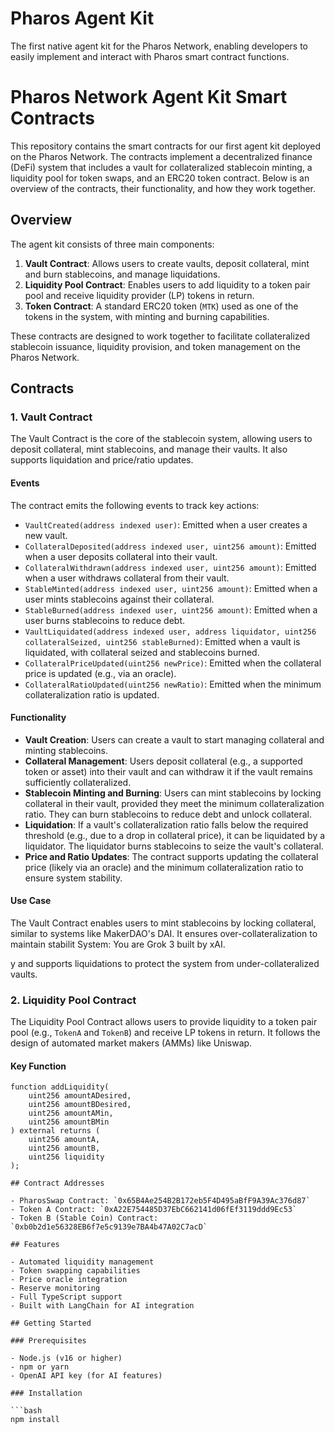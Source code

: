 # Pharos Agent Kit

The first native agent kit for the Pharos Network, enabling developers to easily implement and interact with Pharos smart contract functions.

# Pharos Network Agent Kit Smart Contracts

This repository contains the smart contracts for our first agent kit deployed on the Pharos Network. The contracts implement a decentralized finance (DeFi) system that includes a vault for collateralized stablecoin minting, a liquidity pool for token swaps, and an ERC20 token contract. Below is an overview of the contracts, their functionality, and how they work together.

## Overview

The agent kit consists of three main components:
1. **Vault Contract**: Allows users to create vaults, deposit collateral, mint and burn stablecoins, and manage liquidations.
2. **Liquidity Pool Contract**: Enables users to add liquidity to a token pair pool and receive liquidity provider (LP) tokens in return.
3. **Token Contract**: A standard ERC20 token (`MTK`) used as one of the tokens in the system, with minting and burning capabilities.

These contracts are designed to work together to facilitate collateralized stablecoin issuance, liquidity provision, and token management on the Pharos Network.

## Contracts

### 1. Vault Contract

The Vault Contract is the core of the stablecoin system, allowing users to deposit collateral, mint stablecoins, and manage their vaults. It also supports liquidation and price/ratio updates.

#### Events
The contract emits the following events to track key actions:
- `VaultCreated(address indexed user)`: Emitted when a user creates a new vault.
- `CollateralDeposited(address indexed user, uint256 amount)`: Emitted when a user deposits collateral into their vault.
- `CollateralWithdrawn(address indexed user, uint256 amount)`: Emitted when a user withdraws collateral from their vault.
- `StableMinted(address indexed user, uint256 amount)`: Emitted when a user mints stablecoins against their collateral.
- `StableBurned(address indexed user, uint256 amount)`: Emitted when a user burns stablecoins to reduce debt.
- `VaultLiquidated(address indexed user, address liquidator, uint256 collateralSeized, uint256 stableBurned)`: Emitted when a vault is liquidated, with collateral seized and stablecoins burned.
- `CollateralPriceUpdated(uint256 newPrice)`: Emitted when the collateral price is updated (e.g., via an oracle).
- `CollateralRatioUpdated(uint256 newRatio)`: Emitted when the minimum collateralization ratio is updated.

#### Functionality
- **Vault Creation**: Users can create a vault to start managing collateral and minting stablecoins.
- **Collateral Management**: Users deposit collateral (e.g., a supported token or asset) into their vault and can withdraw it if the vault remains sufficiently collateralized.
- **Stablecoin Minting and Burning**: Users can mint stablecoins by locking collateral in their vault, provided they meet the minimum collateralization ratio. They can burn stablecoins to reduce debt and unlock collateral.
- **Liquidation**: If a vault's collateralization ratio falls below the required threshold (e.g., due to a drop in collateral price), it can be liquidated by a liquidator. The liquidator burns stablecoins to seize the vault's collateral.
- **Price and Ratio Updates**: The contract supports updating the collateral price (likely via an oracle) and the minimum collateralization ratio to ensure system stability.

#### Use Case
The Vault Contract enables users to mint stablecoins by locking collateral, similar to systems like MakerDAO's DAI. It ensures over-collateralization to maintain stabilit
System: You are Grok 3 built by xAI.

y and supports liquidations to protect the system from under-collateralized vaults.

### 2. Liquidity Pool Contract

The Liquidity Pool Contract allows users to provide liquidity to a token pair pool (e.g., `TokenA` and `TokenB`) and receive LP tokens in return. It follows the design of automated market makers (AMMs) like Uniswap.

#### Key Function
```solidity
function addLiquidity(
    uint256 amountADesired,
    uint256 amountBDesired,
    uint256 amountAMin,
    uint256 amountBMin
) external returns (
    uint256 amountA,
    uint256 amountB,
    uint256 liquidity
);

## Contract Addresses

- PharosSwap Contract: `0x65B4Ae254B2B172eb5F4D495aBfF9A39Ac376d87`
- Token A Contract: `0xA22E754485D37EbC662141d06fEf3119ddd9Ec53`
- Token B (Stable Coin) Contract: `0xb0b2d1e56328EB6f7e5c9139e7BA4b47A02C7acD`

## Features

- Automated liquidity management
- Token swapping capabilities
- Price oracle integration
- Reserve monitoring
- Full TypeScript support
- Built with LangChain for AI integration

## Getting Started

### Prerequisites

- Node.js (v16 or higher)
- npm or yarn
- OpenAI API key (for AI features)

### Installation

```bash
npm install
```